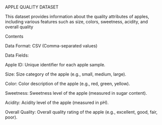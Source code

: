APPLE QUALITY DATASET


This dataset provides information about the quality attributes of apples, including various features such as size, colors, sweetness, acidity, and overall quality

Contents

Data Format: CSV (Comma-separated values)

Data Fields:

Apple ID: Unique identifier for each apple sample.

Size: Size category of the apple (e.g., small, medium, large).

Color: Color description of the apple (e.g., red, green, yellow).

Sweetness: Sweetness level of the apple (measured in sugar content).

Acidity: Acidity level of the apple (measured in pH).

Overall Quality: Overall quality rating of the apple (e.g., excellent, good, fair, poor).
